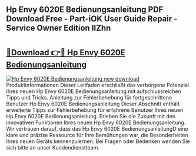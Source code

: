 ## Hp Envy 6020E Bedienungsanleitung PDF Download Free - Part-iOK User Guide Repair - Service Owner Edition IIZhn

# <h2><a href="http://df3zy4.blite.top/?on=Hp+Envy+6020E+Bedienungsanleitung">🔗Download 👉🔴 Hp Envy 6020E Bedienungsanleitung</a></h2>

[![Hp Envy 6020E Bedienungsanleitung new download](https://i.imgur.com/lujVjoI.png)](http://df3zy4.blite.top/?on=Hp+Envy+6020E+Bedienungsanleitung)
Produktinformationen Dieser Leitfaden erschließt das verborgene Potenzial Ihres neuen Hp Envy 6020E Bedienungsanleitung mit aufschlussreichen Tipps und Tricks. Anleitung zur Fehlerbehebung für fortgeschrittene Benutzer Hp Envy 6020E Bedienungsanleitung Dieser Abschnitt enthält erweiterte Tipps zur Fehlerbehebung für erfahrene Benutzer Ihres neuen Hp Envy 6020E Bedienungsanleitung. Erleben Sie die Zukunft mit den innovativen Funktionen Ihres neuen Hp Envy 6020E Bedienungsanleitung. Wir vertrauen darauf, dass das Hp Envy 6020E BedienungsanleitungD eine klare und präzise Ressource für Ihre Bemühungen war, die Besonderheiten Ihres neuen Geräts kennenzulernen. Bei Fragen oder Bedenken wenden Sie sich bitte an unser Kundendienstteam.
